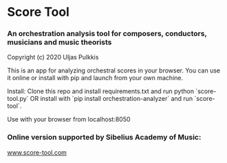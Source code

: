 
# Score Tool 
### An orchestration analysis tool for composers, conductors, musicians and music theorists
Copyright (c) 2020 Uljas Pulkkis

This is an app for analyzing orchestral scores in your browser. You can use it online or install with pip and launch from your own machine.

Install:
Clone this repo and install requirements.txt and run python ´score-tool.py´
OR
install with ´pip install orchestration-analyzer´ and run ´score-tool´. 

Use with your browser from localhost:8050

### Online version supported by Sibelius Academy of Music:
www.score-tool.com
 